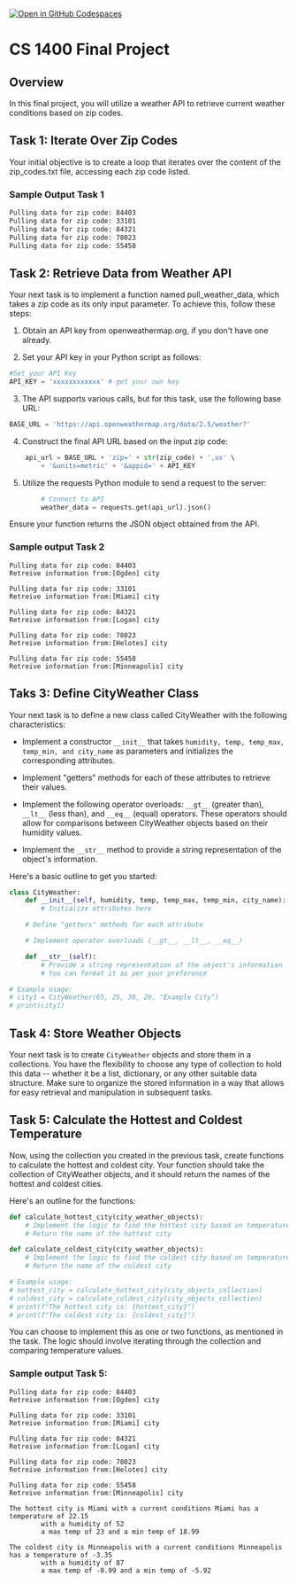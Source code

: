 [![Open in GitHub Codespaces](https://github.com/codespaces/badge.svg)](https://github.com/codespaces/new?hide_repo_select=true&ref=main&repo=526669888)

# CS 1400 Final Project

## Overview
In this final project, you will utilize a weather API to retrieve current weather conditions based on zip codes.

## Task 1: Iterate Over Zip Codes
Your initial objective is to create a loop that iterates over the content of the zip_codes.txt file, accessing each zip code listed.

### Sample Output Task 1
```bash
Pulling data for zip code: 84403
Pulling data for zip code: 33101
Pulling data for zip code: 84321
Pulling data for zip code: 78023
Pulling data for zip code: 55458
```

## Task 2: Retrieve Data from Weather API
Your next task is to implement a function named pull_weather_data, which takes a zip code as its only input parameter. To achieve this, follow these steps:

1. Obtain an API key from openweathermap.org, if you don't have one already.

2. Set your API key in your Python script as follows:
```python
#Set your API Key
API_KEY = 'xxxxxxxxxxxx' # get your own key
```
3. The API supports various calls, but for this task, use the following base URL:
```python
BASE_URL = 'https://api.openweathermap.org/data/2.5/weather?'
```
4. Construct the final API URL based on the input zip code:
```python
    api_url = BASE_URL + 'zip=' + str(zip_code) + ',us' \
        + '&units=metric' + '&appid=' + API_KEY 
```
5. Utilize the requests Python module to send a request to the server:
```python
        # Connect to API
        weather_data = requests.get(api_url).json()
```
Ensure your function returns the JSON object obtained from the API.

### Sample output Task 2
```
Pulling data for zip code: 84403
Retreive information from:[Ogden] city

Pulling data for zip code: 33101
Retreive information from:[Miami] city

Pulling data for zip code: 84321
Retreive information from:[Logan] city

Pulling data for zip code: 78023
Retreive information from:[Helotes] city

Pulling data for zip code: 55458
Retreive information from:[Minneapolis] city
```

## Taks 3: Define CityWeather Class
Your next task is to define a new class called CityWeather with the following characteristics:

- Implement a constructor `__init__` that takes `humidity, temp, temp_max, temp_min, and city_name` as parameters and initializes the corresponding attributes.

- Implement "getters" methods for each of these attributes to retrieve their values.

- Implement the following operator overloads: `__gt__` (greater than), `__lt__` (less than), and `__eq__` (equal) operators. These operators should allow for comparisons between CityWeather objects based on their humidity values.

- Implement the `__str__` method to provide a string representation of the object's information.

Here's a basic outline to get you started:
```python
class CityWeather:
    def __init__(self, humidity, temp, temp_max, temp_min, city_name):
        # Initialize attributes here

    # Define "getters" methods for each attribute

    # Implement operator overloads (__gt__, __lt__, __eq__)

    def __str__(self):
        # Provide a string representation of the object's information
        # You can format it as per your preference

# Example usage:
# city1 = CityWeather(65, 25, 30, 20, "Example City")
# print(city1)
```

## Task 4: Store Weather Objects
Your next task is to create `CityWeather` objects and store them in a collections. You have the flexibility to choose any type of collection to hold this data -- whether it be a list, dictionary, or any other suitable data structure. Make sure to organize the stored information in a way that allows for easy retrieval and manipulation in subsequent tasks.

## Task 5: Calculate the Hottest and Coldest Temperature
Now, using the collection you created in the previous task, create functions to calculate the hottest and coldest city. Your function should take the collection of CityWeather objects, and it should return the names of the hottest and coldest cities.

Here's an outline for the functions:

```python
def calculate_hottest_city(city_weather_objects):
    # Implement the logic to find the hottest city based on temperature
    # Return the name of the hottest city

def calculate_coldest_city(city_weather_objects):
    # Implement the logic to find the coldest city based on temperature
    # Return the name of the coldest city

# Example usage:
# hottest_city = calculate_hottest_city(city_objects_collection)
# coldest_city = calculate_coldest_city(city_objects_collection)
# print(f"The hottest city is: {hottest_city}")
# print(f"The coldest city is: {coldest_city}")
```

You can choose to implement this as one or two functions, as mentioned in the task. The logic should involve iterating through the collection and comparing temperature values.

### Sample output Task 5:
```
Pulling data for zip code: 84403
Retreive information from:[Ogden] city

Pulling data for zip code: 33101
Retreive information from:[Miami] city

Pulling data for zip code: 84321
Retreive information from:[Logan] city

Pulling data for zip code: 78023
Retreive information from:[Helotes] city

Pulling data for zip code: 55458
Retreive information from:[Minneapolis] city

The hottest city is Miami with a current conditions Miami has a temperature of 22.15
        with a humidity of 52
        a max temp of 23 and a min temp of 18.99

The coldest city is Minneapolis with a current conditions Minneapolis has a temperature of -3.35
        with a humidity of 87
        a max temp of -0.99 and a min temp of -5.92
```